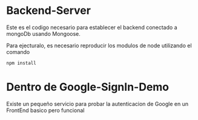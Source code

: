 # Backend-Server

Este es el codigo necesario para establecer el backend conectado a mongoDb
usando Mongoose.

Para ejecturalo, es necesario reproducir los modulos
de node utilizando el comando 

````
npm install
````

# Dentro de Google-SignIn-Demo

Existe un pequeño servicio para probar la autenticacion
de Google en un FrontEnd basico pero funcional
